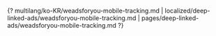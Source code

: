 {? multilang/ko-KR/weadsforyou-mobile-tracking.md | localized/deep-linked-ads/weadsforyou-mobile-tracking.md | pages/deep-linked-ads/weadsforyou-mobile-tracking.md ?}
